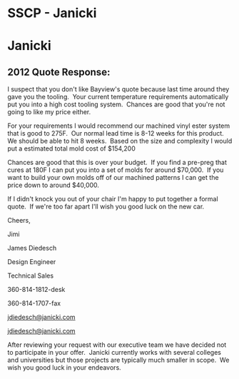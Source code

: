 # SSCP - Janicki

# Janicki

## 2012 Quote Response:

[](#h.u3790vxif3kc)

I suspect that you don't like Bayview's quote because last time around they gave you the tooling.  Your current temperature requirements automatically put you into a high cost tooling system.  Chances are good that you're not going to like my price either.

For your requirements I would recommend our machined vinyl ester system that is good to 275F.  Our normal lead time is 8-12 weeks for this product.  We should be able to hit 8 weeks.  Based on the size and complexity I would put a estimated total mold cost of $154,200

Chances are good that this is over your budget.  If you find a pre-preg that cures at 180F I can put you into a set of molds for around $70,000.  If you want to build your own molds off of our machined patterns I can get the price down to around $40,000.

If I didn't knock you out of your chair I'm happy to put together a formal quote.  If we're too far apart I'll wish you good luck on the new car.

Cheers,

Jimi 

James Diedesch

Design Engineer

Technical Sales

360-814-1812-desk

360-814-1707-fax

jdiedesch@janicki.com

[jdiedesch@janicki.com](mailto:jdiedesch@janicki.com)

After reviewing your request with our executive team we have decided not to participate in your offer.  Janicki currently works with several colleges and universities but those projects are typically much smaller in scope.  We wish you good luck in your endeavors.


